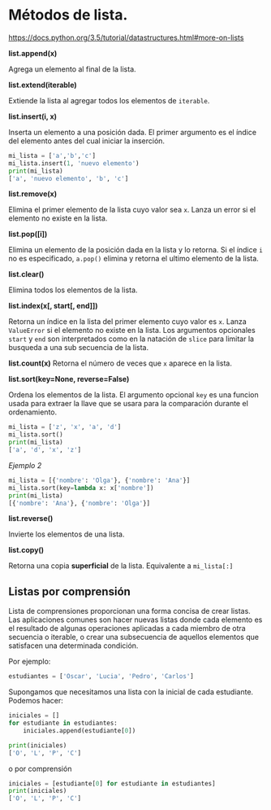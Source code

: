 # Métodos de lista.
https://docs.python.org/3.5/tutorial/datastructures.html#more-on-lists

**list.append(x)**

Agrega un elemento al final de la lista.

**list.extend(iterable)**

Extiende la lista al agregar todos los elementos de `iterable`.

**list.insert(i, x)**

Inserta un elemento a una posición dada.
El primer argumento es el índice del elemento antes del cual iniciar la inserción.
``` python
mi_lista = ['a','b','c']
mi_lista.insert(1, 'nuevo elemento')
print(mi_lista)
['a', 'nuevo elemento', 'b', 'c']
```

**list.remove(x)**

Elimina el primer elemento de la lista cuyo valor sea `x`. Lanza un error si el elemento no existe en la lista.

**list.pop([i])**

Elimina un elemento de la posición dada en la lista y lo retorna.
Si el índice `i` no es especificado, `a.pop()` elimina y retorna el ultimo elemento de la lista.

**list.clear()**

Elimina todos los elementos de la lista.

**list.index(x[, start[, end]])**

Retorna un índice en la lista del primer elemento cuyo valor es `x`. Lanza `ValueError` si el elemento no existe en la lista.
Los argumentos opcionales `start` y `end` son interpretados como en la natación de `slice` para limitar la busqueda a una
sub secuencia de la lista.

**list.count(x)**
Retorna el número de veces que `x` aparece en la lista.


**list.sort(key=None, reverse=False)**

Ordena los elementos de la lista.
El argumento opcional `key` es una funcion usada para extraer la llave que se usara para la comparación
durante el ordenamiento.

``` python
mi_lista = ['z', 'x', 'a', 'd']
mi_lista.sort()
print(mi_lista)
['a', 'd', 'x', 'z']
```

*Ejemplo 2*

``` python
mi_lista = [{'nombre': 'Olga'}, {'nombre': 'Ana'}]
mi_lista.sort(key=lambda x: x['nombre'])
print(mi_lista)
[{'nombre': 'Ana'}, {'nombre': 'Olga'}]
```

**list.reverse()**

Invierte los elementos de una lista.

**list.copy()**

Retorna una copia **superficial** de la lista. Equivalente a `mi_lista[:]`


## Listas por comprensión

Lista de comprensiones proporcionan una forma concisa de crear listas. Las aplicaciones comunes son hacer nuevas listas donde cada elemento es el resultado de algunas operaciones aplicadas a cada miembro de otra secuencia o iterable, o crear una subsecuencia de aquellos elementos que satisfacen una determinada condición.

Por ejemplo:

``` python
estudiantes = ['Oscar', 'Lucia', 'Pedro', 'Carlos']
```
Supongamos que necesitamos una lista con la inicial de cada estudiante.
Podemos hacer:
``` python
iniciales = []
for estudiante in estudiantes:
    iniciales.append(estudiante[0])

print(iniciales)
['O', 'L', 'P', 'C']
```
o por comprensión
``` python
iniciales = [estudiante[0] for estudiante in estudiantes]
print(iniciales)
['O', 'L', 'P', 'C']
```

